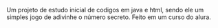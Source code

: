 Um projeto de estudo inicial de codigos em java e html, sendo ele um simples jogo de adivinhe o número secreto.
Feito em um curso do alura.
